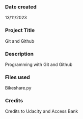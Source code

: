 
### Date created
13/11/2023

### Project Title
Git and Github

### Description
Programming with Git and Github 

### Files used
Bikeshare.py

### Credits
Credits to Udacity and Access Bank

